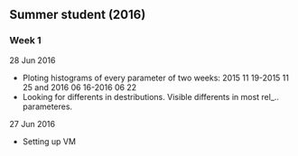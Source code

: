 ## Summer student (2016)

### Week 1

28 Jun 2016

- Ploting histograms of every parameter of two weeks: 2015 11 19-2015 11 25 and 2016 06 16-2016 06 22
- Looking for differents in destributions. Visible differents in most rel_.. parameteres.

27 Jun 2016  

- Setting up VM
